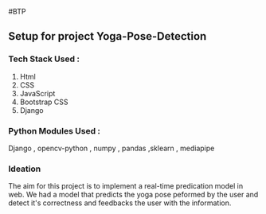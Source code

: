 #BTP

## Setup for project Yoga-Pose-Detection

### Tech Stack Used :
1. Html
2. CSS
3. JavaScript
4. Bootstrap CSS
5. Django

### Python Modules Used :

Django , opencv-python , numpy , pandas ,sklearn , mediapipe

### Ideation

The aim for this project is to implement a real-time predication model in web.
We had a model that predicts the yoga pose peformed by the user and detect it's correctness and feedbacks the user with the information.

